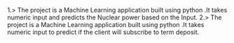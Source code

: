 1.> The project is a Machine Learning application built using python .It takes numeric input and predicts the Nuclear power based on the Input.
2.> The project is a Machine Learning application built using python .It takes numeric input to predict if
the client will subscribe to term deposit.
